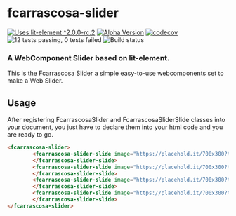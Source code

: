 # fcarrascosa-slider 
[![Uses lit-element ^2.0.0-rc.2](https://img.shields.io/badge/lit--element-%5E2.0.0--rc.2-red.svg)](https://www.npmjs.com/package/@polymer/lit-element)
[![Alpha Version](https://img.shields.io/badge/version-0.3.0-blue.svg)](https://www.npmjs.com/package/@polymer/lit-element)
[![codecov](https://codecov.io/gh/fcarrascosa/fcarrascosa-slider/branch/master/graph/badge.svg)](https://codecov.io/gh/fcarrascosa/fcarrascosa-slider)
![12 tests passing, 0 tests failed](https://img.shields.io/badge/tests-15%E2%9C%94%20%7C%20%E2%9C%980-green.svg)
![Build status](https://travis-ci.org/fcarrascosa/fcarrascosa-slider.svg?branch=master)
### A WebComponent Slider based on lit-element.

This is the Fcarrascosa Slider a simple easy-to-use webcomponents set to make a Web Slider.

## Usage

After registering FcarrascosaSlider and FcarrascosaSliderSlide classes into your document, you just have to declare 
them into your html code and you are ready to go.

```html
<fcarrascosa-slider>
        <fcarrascosa-slider-slide image="https://placehold.it/700x300?text=Image+1" caption="IMAGE 1 CAPTION">
        </fcarrascosa-slider-slide>
        <fcarrascosa-slider-slide image="https://placehold.it/700x300?text=Image+2">
        </fcarrascosa-slider-slide>
        <fcarrascosa-slider-slide image="https://placehold.it/700x300?text=Image+3">
        </fcarrascosa-slider-slide>
        <fcarrascosa-slider-slide image="https://placehold.it/700x300?text=Image+4">
        </fcarrascosa-slider-slide>
</fcarrascosa-slider>
```
